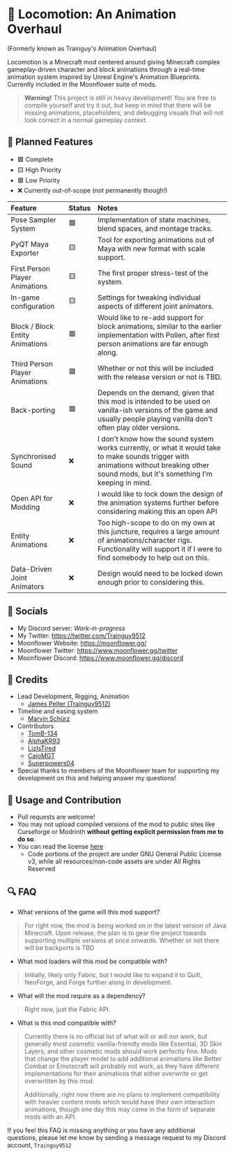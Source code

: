 # 🚂 Locomotion: An Animation Overhaul

(Formerly known as Trainguy's Animation Overhaul)

Locomotion is a Minecraft mod centered around giving Minecraft complex gameplay-driven character and block animations through a real-time animation system inspired by Unreal Engine's Animation Blueprints. Currently included in the Moonflower suite of mods.

> **Warning!**
> This project is still in heavy development! You are free to compile yourself and try it out, but keep in mind that there will be missing animations, placeholders, and debugging visuals that will not look correct in a normal gameplay context.

## 📜 Planned Features

- 🟩 Complete
- 🟨 High Priority
- 🟥 Low Priority
- ❌ Currently out-of-scope (not permanently though!)

| Feature                         | Status | Notes                                                                                                                                                                                         |
|:--------------------------------|:-------|:----------------------------------------------------------------------------------------------------------------------------------------------------------------------------------------------|
| Pose Sampler System             | 🟩     | Implementation of state machines, blend spaces, and montage tracks.                                                                                                                           |
| PyQT Maya Exporter              | 🟨     | Tool for exporting animations out of Maya with new format with scale support.                                                                                                                 |
| First Person Player Animations  | 🟨     | The first proper stress-test of the system.                                                                                                                                                   |
| In-game configuration           | 🟨     | Settings for tweaking individual aspects of different joint animators.                                                                                                                        |
| Block / Block Entity Animations | 🟥     | Would like to re-add support for block animations, similar to the earlier implementation with Pollen, after first person animations are far enough along.                                     |
| Third Person Player Animations  | 🟥     | Whether or not this will be included with the release version or not is TBD.                                                                                                                  |
| Back-porting                    | 🟥     | Depends on the demand, given that this mod is intended to be used on vanilla-ish versions of the game and usually people playing vanilla don't often play older versions.                     |
| Synchronised Sound              | ❌      | I don't know how the sound system works currently, or what it would take to make sounds trigger with animations without breaking other sound mods, but it's something I'm keeping in mind.    |
| Open API for Modding            | ❌      | I would like to lock down the design of the animation systems further before considering making this an open API                                                                              |
| Entity Animations               | ❌      | Too high-scope to do on my own at this juncture, requires a large amount of animations/character rigs. Functionality will support it if I were to find somebody to help out on this.          |
| Data-Driven Joint Animators     | ❌      | Design would need to be locked down enough prior to considering this.                                                                                                                         |

## 🔗 Socials
- My Discord server: _Work-in-progress_
- My Twitter: https://twitter.com/Trainguy9512
- Moonflower Website: https://moonflower.gg/
- Moonflower Twitter: https://www.moonflower.gg/twitter
- Moonflower Discord: https://www.moonflower.gg/discord

## 📘 Credits
- Lead Development, Rigging, Animation
  - [James Pelter (Trainguy9512)](https://x.com/Trainguy9512)
- Timeline and easing system
  - [Marvin Schürz](https://twitter.com/minetoblend)
- Contributors
  - [TomB-134](https://github.com/TomB-134)
  - [AlphaKR93](https://github.com/AlphaKR93)
  - [LizIsTired](https://github.com/LizIsTired)
  - [CaioMGT](https://github.com/CaioMGT)
  - [Superpowers04](https://github.com/superpowers04)
- Special thanks to members of the Moonflower team for supporting my development on this and helping answer my questions!

## 🧵 Usage and Contribution
- Pull requests are welcome!
- You may not upload compiled versions of the mod to public sites like Curseforge or Modrinth **without getting explicit permission from me to do so**.
- You can read the license [here](https://github.com/Trainguy9512/trainguys-animation-overhaul/blob/master/LICENSE)
  - Code portions of the project are under GNU General Public License v3, while all resources/non-code assets are under All Rights Reserved

## 🔍 FAQ

- What versions of the game will this mod support?
> For right now, the mod is being worked on in the latest version of Java Minecraft. Upon release, the plan is to gear the project towards supporting multiple versions at once onwards. Whether or not there will be backports is TBD
- What mod loaders will this mod be compatible with?
> Initially, likely only Fabric, but I would like to expand it to Quilt, NeoForge, and Forge further along in development.
- What will the mod require as a dependency?
> Right now, just the Fabric API.
- What is this mod compatible with?
> Currently there is no official list of what will or will not work, but generally most cosmetic vanilla-friendly mods like Essential, 3D Skin Layers, and other cosmetic mods should work perfectly fine. Mods that change the player model to add additional animations like Better Combat or Emotecraft will probably not work, as they have different implementations for their animations that either overwrite or get overwritten by this mod. 
>
> Additionally, right now there are no plans to implement compatibility with heavier content mods which would have their own interaction animations, though one day this may come in the form of separate mods with an API.

If you feel this FAQ is missing anything or you have any additional questions, please let me know by sending a message request to my Discord account, `Trainguy9512`
